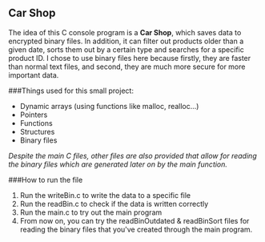 ## Car Shop
The idea of this C console program is a **Car Shop**, which saves data to encrypted binary files. In addition, it can filter out products older than a given date, sorts them out by a certain type and searches for a specific product ID. I chose to use binary files here because firstly, they are faster than normal text files, and second, they are much more secure for more important data.

###Things used for this small project:
* Dynamic arrays (using functions like malloc, realloc...)
* Pointers
* Functions
* Structures
* Binary files

*Despite the main C files, other files are also provided that allow for reading the binary files which are generated later on by the main function.*

###How to run the file
1. Run the writeBin.c to write the data to a specific file
2. Run the readBin.c to check if the data is written correctly
3. Run the main.c to try out the main program
4. From now on, you can try the readBinOutdated & readBinSort files for reading the binary files that you've created through the main program.
